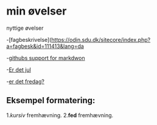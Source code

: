 # min øvelser

nyttige øvelser

-[fagbeskrivelse](https://odin.sdu.dk/sitecore/index.php?a=fagbesk&id=111413&lang=da

-[githubs support for markdwon](https://docs.github.com/en/get-started/writing-on-github/getting-started-with-writing-and-formatting-on-github/basic-writing-and-formatting-syntax)

-[Er det jul](https://isitchristmas.com)

-[er det fredag?](https://erdetfredag.dk)


## Eksempel formatering:

1.*kursiv* fremhævning.
2.**fed** fremhævning.




